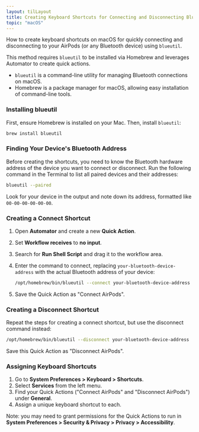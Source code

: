 ```yaml
---
layout: tilLayout
title: Creating Keyboard Shortcuts for Connecting and Disconnecting Bluetooth Devices on Mac
topic: "macOS"
---
```


How to create keyboard shortcuts on macOS for quickly connecting and disconnecting to your AirPods (or any Bluetooth device) using `blueutil`. <!-- excerpt -->

This method requires `blueutil` to be installed via Homebrew and leverages Automator to create quick actions.

- `blueutil` is a command-line utility for managing Bluetooth connections on macOS.
- Homebrew is a package manager for macOS, allowing easy installation of command-line tools.

### Installing blueutil

First, ensure Homebrew is installed on your Mac. Then, install `blueutil`:

```bash
brew install blueutil
```

### Finding Your Device's Bluetooth Address

Before creating the shortcuts, you need to know the Bluetooth hardware address of the device you want to connect or disconnect. Run the following command in the Terminal to list all paired devices and their addresses:

```bash
blueutil --paired
```

Look for your device in the output and note down its address, formatted like `00-00-00-00-00-00`.

### Creating a Connect Shortcut

1. Open **Automator** and create a new **Quick Action**.
2. Set **Workflow receives** to **no input**.
3. Search for **Run Shell Script** and drag it to the workflow area.
4. Enter the command to connect, replacing `your-bluetooth-device-address` with the actual Bluetooth address of your device:

   ```bash
   /opt/homebrew/bin/blueutil --connect your-bluetooth-device-address
   ```

5. Save the Quick Action as "Connect AirPods".

### Creating a Disconnect Shortcut

Repeat the steps for creating a connect shortcut, but use the disconnect command instead:

```bash
/opt/homebrew/bin/blueutil --disconnect your-bluetooth-device-address
```

Save this Quick Action as "Disconnect AirPods".

### Assigning Keyboard Shortcuts

1. Go to **System Preferences > Keyboard > Shortcuts**.
2. Select **Services** from the left menu.
3. Find your Quick Actions ("Connect AirPods" and "Disconnect AirPods") under **General**.
4. Assign a unique keyboard shortcut to each.

Note: you may need to grant permissions for the Quick Actions to run in **System Preferences > Security & Privacy > Privacy > Accessibility**.
